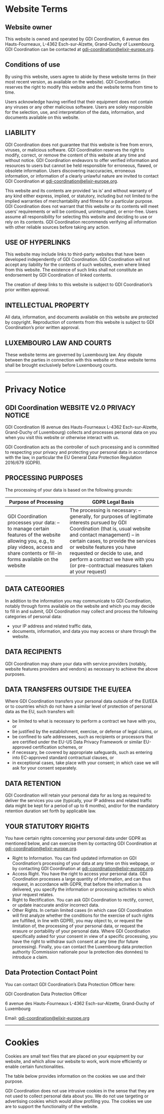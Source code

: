 # Website Terms

## Website owner

This website is owned and operated by GDI Coordination, 6 avenue des Hauts-Fourneaux, L-4362 Esch-sur-Alzette, Grand-Duchy of Luxembourg. GDI Coordination can be contacted at gdi-coordination@elixir-europe.org.

## Conditions of use

By using this website, users agree to abide by these website terms (in their most recent version, as available on the website). GDI Coordination reserves the right to modify this website and the website terms from time to time.

Users acknowledge having verified that their equipment does not contain any viruses or any other malicious software. Users are solely responsible for the selection, use, and interpretation of the data, information, and documents available on this website.

## LIABILITY

GDI Coordination does not guarantee that this website is free from errors, viruses, or malicious software. GDI Coordination reserves the right to modify, correct, or remove the content of this website at any time and without notice. GDI Coordination endeavors to offer verified information and resources to users but cannot be held responsible for erroneous, flawed, or obsolete information. Users discovering inaccuracies, erroneous information, or information of a clearly unlawful nature are invited to contact GDI Coordination at gdi-coordination@elixir-europe.org.

This website and its contents are provided ‘as is’ and without warranty of any kind either express, implied, or statutory, including but not limited to the implied warranties of merchantability and fitness for a particular purpose. GDI Coordination does not warrant that this website or its contents will meet users’ requirements or will be continued, uninterrupted, or error-free. Users assume all responsibility for selecting this website and deciding to use or rely on its contents. GDI Coordination recommends verifying all information with other reliable sources before taking any action.

## USE OF HYPERLINKS

This website may include links to third-party websites that have been developed independently of GDI Coordination. GDI Coordination will not accept any liability for the contents of such websites, even where linked from this website. The existence of such links shall not constitute an endorsement by GDI Coordination of linked contents.

The creation of deep links to this website is subject to GDI Coordination’s prior written approval.

## INTELLECTUAL PROPERTY

All data, information, and documents available on this website are protected by copyright. Reproduction of contents from this website is subject to GDI Coordination’s prior written approval.

## LUXEMBOURG LAW AND COURTS

These website terms are governed by Luxembourg law. Any dispute between the parties in connection with this website or these website terms shall be brought exclusively before Luxembourg courts.

---

# Privacy Notice

## GDI Coordination WEBSITE V2.0 PRIVACY NOTICE

GDI Coordination (6 avenue des Hauts-Fourneaux L-4362 Esch-sur-Alzette, Grand-Duchy of Luxembourg) collects and processes personal data on you when you visit this website or otherwise interact with us.

GDI Coordination acts as the controller of such processing and is committed to respecting your privacy and protecting your personal data in accordance with the law, in particular the EU General Data Protection Regulation 2016/679 (GDPR).

## PROCESSING PURPOSES

The processing of your data is based on the following grounds:

| Purpose of Processing                                                                                                                                                                     | GDPR Legal Basis                                                                                                                                                                                                                                                                                                                                            |
| ----------------------------------------------------------------------------------------------------------------------------------------------------------------------------------------- | ----------------------------------------------------------------------------------------------------------------------------------------------------------------------------------------------------------------------------------------------------------------------------------------------------------------------------------------------------------- |
| GDI Coordination processes your data: – to manage certain features of the website allowing you, e.g., to play videos, access and share contents or fill-in forms available on the website | The processing is necessary: – generally, for purposes of legitimate interests pursued by GDI Coordination (that is, usual website and contact management) – in certain cases, to provide the services or website features you have requested or decide to use, and perform a contract we have with you (or pre-contractual measures taken at your request) |

## DATA CATEGORIES

In addition to the information you may communicate to GDI Coordination, notably through forms available on the website and which you may decide to fill in and submit, GDI Coordination may collect and process the following categories of personal data:

- your IP address and related traffic data,
- documents, information, and data you may access or share through the website.

## DATA RECIPIENTS

GDI Coordination may share your data with service providers (notably, website features providers and vendors) as necessary to achieve the above purposes.

## DATA TRANSFERS OUTSIDE THE EU/EEA

Where GDI Coordination transfers your personal data outside of the EU/EEA or to countries which do not have a similar level of protection of personal data as the EU, such transfers will:

- be limited to what is necessary to perform a contract we have with you, or
- be justified by the establishment, exercise, or defense of legal claims, or
- be confined to safe addressees, such as recipients or processors that are certified under the EU-US Data Privacy Framework or similar EU-approved certification schemes, or
- if necessary, be covered by appropriate safeguards, such as entering into EC-approved standard contractual clauses, or
- in exceptional cases, take place with your consent; in which case we will ask for your consent separately.

## DATA RETENTION

GDI Coordination will retain your personal data for as long as required to deliver the services you use (typically, your IP address and related traffic data might be kept for a period of up to 6 months), and/or for the mandatory retention duration set forth by applicable law.

## YOUR STATUTORY RIGHTS

You have certain rights concerning your personal data under GDPR as mentioned below, and can exercise them by contacting GDI Coordination at gdi-coordination@elixir-europe.org.

- Right to Information. You can find updated information on GDI Coordination’s processing of your data at any time on this webpage, or by contacting GDI Coordination at gdi-coordination@elixir-europe.org.
- Access Right. You have the right to access your personal data. GDI Coordination processes a large quantity of information, and can thus request, in accordance with GDPR, that before the information is delivered, you specify the information or processing activities to which your request relates.
- Right to Rectification. You can ask GDI Coordination to rectify, correct, or update inaccurate and/or incorrect data.
- Other Rights. In certain limited cases (in which case GDI Coordination will first analyze whether the conditions for the exercise of such rights are fulfilled, in line with GDPR), you may object to, or request the limitation of, the processing of your personal data, or request the erasure or portability of your personal data. Where GDI Coordination specifically asked for your consent in view of a specific processing, you have the right to withdraw such consent at any time (for future processing). Finally, you can contact the Luxembourg data protection authority (Commission nationale pour la protection des données) to introduce a claim.

## Data Protection Contact Point

You can contact GDI Coordination’s Data Protection Officer here:

GDI Coordination Data Protection Officer

6 avenue des Hauts-Fourneaux L-4362 Esch-sur-Alzette, Grand-Duchy of Luxembourg

Email: gdi-coordination@elixir-europe.org

---

# Cookies

Cookies are small text files that are placed on your equipment by our website, and which allow our website to work, work more efficiently or enable certain functionalities.

The table below provides information on the cookies we use and their purpose.

GDI Coordination does not use intrusive cookies in the sense that they are not used to collect personal data about you. We do not use targeting or advertising cookies which would allow profiling you. The cookies we use are to support the functionality of the website.
